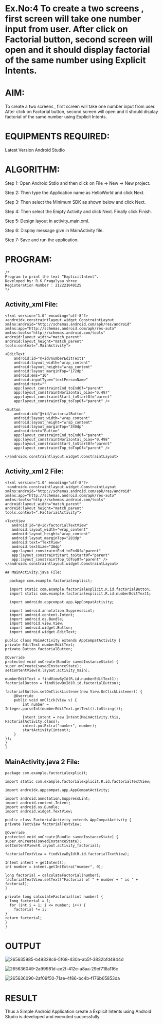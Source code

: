 # Ex.No:4 To create a two screens , first screen will take one number input from user. After click on Factorial button, second screen will open and it should display factorial of the same number using Explicit Intents.
# AIM:

To create a two screens , first screen will take one number input from user. After click on Factorial button, second screen will open and it should display factorial of the same number using Explicit Intents.

# EQUIPMENTS REQUIRED:

Latest Version Android Studio
# ALGORITHM:

Step 1: Open Android Stdio and then click on File -> New -> New project.

Step 2: Then type the Application name as HelloWorld and click Next.

Step 3: Then select the Minimum SDK as shown below and click Next.

Step 4: Then select the Empty Activity and click Next. Finally click Finish.

Step 5: Design layout in activity_main.xml.

Step 6: Display message give in MainActivity file.

Step 7: Save and run the application.
# PROGRAM:
~~~
/*
Program to print the text “ExplicitIntent”.
Developed by: R.K Pragalyaa shree
Registeration Number : 212221040125
*/
~~~

## Activity_xml File:
~~~
<?xml version="1.0" encoding="utf-8"?>
<androidx.constraintlayout.widget.ConstraintLayout
xmlns:android="http://schemas.android.com/apk/res/android"
xmlns:app="http://schemas.android.com/apk/res-auto"
xmlns:tools="http://schemas.android.com/tools"
android:layout_width="match_parent"
android:layout_height="match_parent"
tools:context=".MainActivity">

<EditText
    android:id="@+id/numberEditText1"
    android:layout_width="wrap_content"
    android:layout_height="wrap_content"
    android:layout_marginTop="172dp"
    android:ems="10"
    android:inputType="textPersonName"
    android:text=""
    app:layout_constraintEnd_toEndOf="parent"
    app:layout_constraintHorizontal_bias="0.497"
    app:layout_constraintStart_toStartOf="parent"
    app:layout_constraintTop_toTopOf="parent" />

<Button
    android:id="@+id/factorialButton"
    android:layout_width="wrap_content"
    android:layout_height="wrap_content"
    android:layout_marginTop="340dp"
    android:text="Button"
    app:layout_constraintEnd_toEndOf="parent"
    app:layout_constraintHorizontal_bias="0.498"
    app:layout_constraintStart_toStartOf="parent"
    app:layout_constraintTop_toTopOf="parent" />

</androidx.constraintlayout.widget.ConstraintLayout>
~~~

## Activity_xml 2 File:

~~~
<?xml version="1.0" encoding="utf-8"?>
 <androidx.constraintlayout.widget.ConstraintLayout        xmlns:android="http://schemas.android.com/apk/res/android"
xmlns:app="http://schemas.android.com/apk/res-auto"
xmlns:tools="http://schemas.android.com/tools"
android:layout_width="match_parent"
android:layout_height="match_parent"
tools:context=".FactorialActivity">

<TextView
   android:id="@+id/factorialTextView"
   android:layout_width="wrap_content"
   android:layout_height="wrap_content"
   android:layout_marginTop="283dp"
   android:text="TextView"
   android:textSize="36dp"
   app:layout_constraintEnd_toEndOf="parent"
   app:layout_constraintStart_toStartOf="parent"
   app:layout_constraintTop_toTopOf="parent" />
</androidx.constraintlayout.widget.ConstraintLayout>

## MainActivity.java File:

  package com.example.factorialexplicit;

  import static com.example.factorialexplicit.R.id.factorialButton;
  import static com.example.factorialexplicit.R.id.numberEditText1;

  import androidx.appcompat.app.AppCompatActivity;

  import android.annotation.SuppressLint;
  import android.content.Intent;
  import android.os.Bundle;
  import android.view.View;
  import android.widget.Button;
  import android.widget.EditText;

public class MainActivity extends AppCompatActivity {
private EditText numberEditText;
private Button factorialButton;

@Override
protected void onCreate(Bundle savedInstanceState) {
super.onCreate(savedInstanceState);
setContentView(R.layout.activity_main);

numberEditText = findViewById(R.id.numberEditText1);
factorialButton = findViewById(R.id.factorialButton);

factorialButton.setOnClickListener(new View.OnClickListener() {
    @Override
    public void onClick(View v) {
        int number = Integer.parseInt(numberEditText.getText().toString());

        Intent intent = new Intent(MainActivity.this, FactorialActivity.class);
        intent.putExtra("number", number);
        startActivity(intent);
    }
});
}
}
~~~

## MainActivity.java 2 File:

~~~
package com.example.factorialexplicit;

import static com.example.factorialexplicit.R.id.factorialTextView;

import androidx.appcompat.app.AppCompatActivity;

import android.annotation.SuppressLint;
import android.content.Intent;
import android.os.Bundle;
import android.widget.TextView;

public class FactorialActivity extends AppCompatActivity {
private TextView factorialTextView;

@Override
protected void onCreate(Bundle savedInstanceState) {
super.onCreate(savedInstanceState);
setContentView(R.layout.activity_factorial);

factorialTextView = findViewById(R.id.factorialTextView);

Intent intent = getIntent();
int number = intent.getIntExtra("number", 0);

long factorial = calculateFactorial(number);
factorialTextView.setText("Factorial of " + number + " is " + factorial);
}

private long calculateFactorial(int number) {
  long factorial = 1;
  for (int i = 1; i <= number; i++) {
    factorial *= i;
}
return factorial;
}
}
~~~

# OUTPUT

![265635985-b49328c6-5f68-430a-ab5f-3832bfd4944d](https://github.com/Anuayshh/Expt4/assets/127651217/741e9e3c-c98a-49db-8889-7942557b6384)

![265636049-2a99981d-ae2f-412e-a8aa-29ef718a116c](https://github.com/Anuayshh/Expt4/assets/127651217/aab7e80e-e30f-45e0-9df5-26743529f13f)

![265636090-2af09f50-71ae-4f86-bc4b-f176b05853da](https://github.com/Anuayshh/Expt4/assets/127651217/a2171208-0647-4e5e-9881-651f40f7f3ff)

# RESULT

Thus a Simple Android Application create a Explicit Intents using Android Studio is developed and executed successfully.

